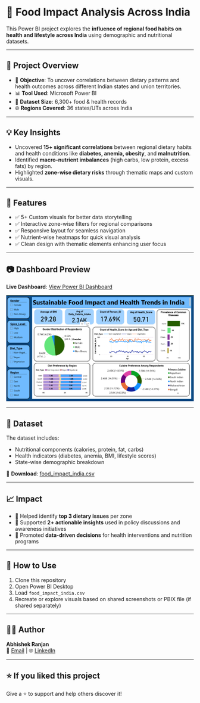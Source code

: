 # 🥗 Food Impact Analysis Across India

This Power BI project explores the **influence of regional food habits on health and lifestyle across India** using demographic and nutritional datasets.



---

## 📌 Project Overview

- 📍 **Objective**: To uncover correlations between dietary patterns and health outcomes across different Indian states and union territories.
- 📊 **Tool Used**: Microsoft Power BI  
- 📁 **Dataset Size**: 6,300+ food & health records
- 🌐 **Regions Covered**: 36 states/UTs across India

---

## 💡 Key Insights

- Uncovered **15+ significant correlations** between regional dietary habits and health conditions like **diabetes, anemia, obesity**, and **malnutrition**.
- Identified **macro-nutrient imbalances** (high carbs, low protein, excess fats) by region.
- Highlighted **zone-wise dietary risks** through thematic maps and custom visuals.

---

## 🔧 Features

- ✅ 5+ Custom visuals for better data storytelling  
- ✅ Interactive zone-wise filters for regional comparisons  
- ✅ Responsive layout for seamless navigation  
- ✅ Nutrient-wise heatmaps for quick visual analysis  
- ✅ Clean design with thematic elements enhancing user focus  

---

## 📷 Dashboard Preview

**Live Dashboard**: [View Power BI Dashboard](https://app.powerbi.com/view?r=eyJrIjoiODMxYjVmNzAtNjliNS00OWE3LThlOTMtYTk3YmI2ODQ2MWMyIiwidCI6ImUxNGU3M2ViLTUyNTEtNDM4OC04ZDY3LThmOWYyZTJkNWE0NiIsImMiOjEwfQ%3D%3D)

![Power BI Dashboard](Screenshot%202025-07-24%20201922.png)


---

## 📂 Dataset

The dataset includes:

- Nutritional components (calories, protein, fat, carbs)
- Health indicators (diabetes, anemia, BMI, lifestyle scores)
- State-wise demographic breakdown

📁 **Download**: [food_impact_india.csv](./food_impact_india.csv)


---

## 📈 Impact

- 🧠 Helped identify **top 3 dietary issues** per zone
- 📍 Supported **2+ actionable insights** used in policy discussions and awareness initiatives
- 🏥 Promoted **data-driven decisions** for health interventions and nutrition programs

---

## 🚀 How to Use

1. Clone this repository
2. Open Power BI Desktop
3. Load `food_impact_india.csv`
4. Recreate or explore visuals based on shared screenshots or PBIX file (if shared separately)

---

## 🙋‍♂️ Author

**Abhishek Ranjan**  
📧 [Email](mailto:abhisheksingh70224@gmail.com) | 🌐 [LinkedIn](https://www.linkedin.com/in/abhishekranjan20/) 

---

## ⭐ If you liked this project

Give a ⭐ to support and help others discover it!


